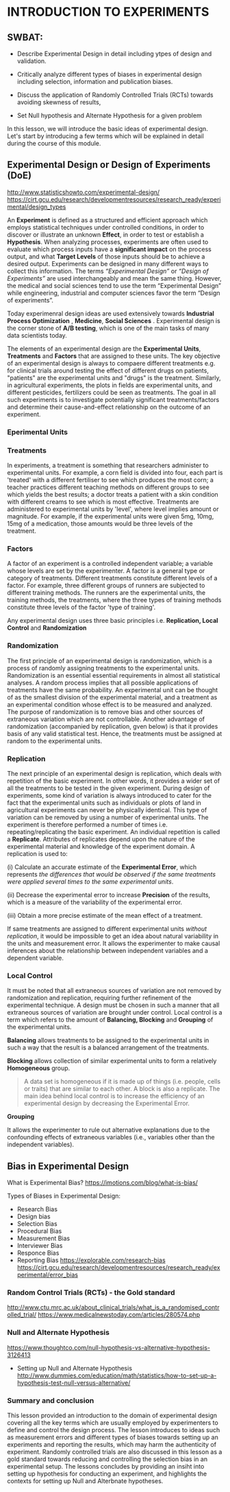 # INTRODUCTION TO EXPERIMENTS 

## SWBAT:
* Describe Experimental Design in detail including ytpes of design and validation. 

* Critically analyze different types of biases in experimental design including selection, information and publication biases. 

* Discuss the application of Randomly Controlled Trials (RCTs) towards avoiding skewness of results, 

* Set Null hypothesis and Alternate Hypothesis for a given problem 

In this lesson, we will introduce the basic ideas of experimental design. Let's start by introducing a few terms which will be explained in detail during the course of this module. 

## Experimental Design or Design of Experiments (DoE)

http://www.statisticshowto.com/experimental-design/
https://cirt.gcu.edu/research/developmentresources/research_ready/experimental/design_types

An **Experiment** is defined as a structured and efficient approach which employs statistical techniques  under controlled conditions, in order to discover or illustrate an unknown **Effect**, in order to test or establish a **Hypothesis**. 
When analyzing processes, experiments are often used to evaluate which process inputs have a **significant impact** on the process output, and what **Target Levels** of those inputs should be to achieve a desired output. Experiments can be designed in many different ways to collect this information. The terms *“Experimental Design”* or *“Design of Experiments”* are used interchangeably and mean the same thing. However, the medical and social sciences tend to use the term “Experimental Design” while engineering, industrial and computer sciences favor the term “Design of experiments”.

Today experimenral design ideas are used extensively towards **Industrial Process Optimization** , **Medicine**, **Social Sciences** . Experimental design is the corner stone of **A/B testing**, which is one of the main tasks of many data scientists today.

The elements of an experimental design are the **Experimental Units**, **Treatments** and **Factors** that are assigned to these units. The key objective of an experimental design is always to compaere different treatments e.g. for clinical trials around testing the effect of different drugs on patients, "patients" are the experimental units and "drugs" is the treatment. Similarly, in agricultural experiments, the plots in fields are experimental units, and different pesticides, fertilizers could be seen as treatments. The goal in all such experiments is to investigate potentially significant treatments/factors and determine their cause-and-effect relationship on the outcome of an experiment. 
### Eperimental Units 

### Treatments
In experiments, a treatment is something that researchers administer to experimental units. For example, a corn field is divided into four, each part is 'treated' with a different fertiliser to see which produces the most corn; a teacher practices different teaching methods on different groups to see which yields the best results; a doctor treats a patient with a skin condition with different creams to see which is most effective. Treatments are administered to experimental units by 'level', where level implies amount or magnitude. For example, if the experimental units were given 5mg, 10mg, 15mg of a medication, those amounts would be three levels of the treatment. 

### Factors
A factor of an experiment is a controlled independent variable; a variable whose levels are set by the experimenter.
A factor is a general type or category of treatments. Different treatments constitute different levels of a factor. For example, three different groups of runners are subjected to different training methods. The runners are the experimental units, the training methods, the treatments, where the three types of training methods constitute three levels of the factor 'type of training'. 


Any experimental design uses three basic principles i.e. **Replication, Local Control** and **Randomization**

### Randomization 
The first principle of an experimental design is randomization, which is a process of randomly assigning treatments to the experimental units. Randomization is an essential essential requirements in almost all statistical analyses. A random process implies that all possible applications of treatments have the same probability. An experimental unit can be thought of as the smallest division of the experimental material, and a treatment as an experimental condition whose effect is to be measured and analyzed. The purpose of randomization is to remove bias and other sources of extraneous variation which are not controllable. Another advantage of randomization (accompanied by replication, gven below) is that it provides basis of any valid statistical test. Hence, the treatments must be assigned at random to the experimental units. 

### Replication 
The next principle of an experimental design is replication, which deals with repetition of the basic experiment. In other words, it provides a wider set of all the treatments to be tested in the given experiment. During design of experiments, some kind of variation is always introduced to cater for the fact that the experimental units such as individuals or plots of land in agricultural experiments can never be physically identical. This type of variation can be removed by using a number of experimental units. The experiment is therefore performed a number of times i.e. repeating/replicating the basic experiment. An individual repetition is called a **Replicate**. Attributes of replicates depend upon the nature of the experimental material and knowledge of the experiment domain. A replication is used to:

(i) Calculate an accurate estimate of the **Experimental Error**, which represents *the differences that would be observed if the same treatments were applied several times to the same experimental units*.

(ii) Decrease the experimental error to increase **Precision** of the results, which is a measure of the variability of the experimental error.

(iii) Obtain a more precise estimate of the mean effect of a treatment. 

If same treatments are assigned to different experimental units *without replication*, it would be impossible to get an idea about natural variability in the units and measurement error.  It allows the experimenter to make causal inferences about the relationship between independent variables and a dependent variable.

### Local Control
It must be noted that all extraneous sources of variation are not removed by randomization and replication, requiring further refinement of the experimental technique. A design must be chosen in such a manner that all extraneous sources of variation are brought under control. Local control is a term which refers to the amount of **Balancing, Blocking** and **Grouping** of the experimental units. 

**Balancing** allows treatments to be assigned to the experimental units in such a way that the result is a balanced arrangement of the treatments. 

**Blocking** allows collection of similar experimental units to form a relatively **Homogeneous** group.
> A data set is homogeneous if it is made up of things (i.e. people, cells or traits) that are similar to each other.
A block is also a replicate. The main idea behind local control is to increase the efficiency of an experimental design by decreasing the Experimental Error. 

**Grouping** 

It allows the experimenter to rule out alternative explanations due to the confounding effects of extraneous variables (i.e., variables other than the independent variables).

## Bias in Experimental Design 

What is Experimental Bias?
https://imotions.com/blog/what-is-bias/


Types of Biases in Experimental Design: 

* Research Bias
* Design bias
* Selection Bias
* Procedural Bias
* Measurement Bias
* Interviewer Bias
* Responce Bias
* Reporting Bias
https://explorable.com/research-bias
https://cirt.gcu.edu/research/developmentresources/research_ready/experimental/error_bias


### Random Control Trials (RCTs) - the Gold standard 

http://www.ctu.mrc.ac.uk/about_clinical_trials/what_is_a_randomised_controlled_trial/
https://www.medicalnewstoday.com/articles/280574.php

### Null and Alternate Hypothesis 

https://www.thoughtco.com/null-hypothesis-vs-alternative-hypothesis-3126413

* Setting up Null and Alternate Hypothesis
http://www.dummies.com/education/math/statistics/how-to-set-up-a-hypothesis-test-null-versus-alternative/

### Summary and conclusion

This lesson provided an introduction to the domain of experimental design covering all the key terms which are usually employed by experimenters to define and control the design process. The lesson introduces to ideas such as measurement errors and different types of biases towards setting up an experiments and reporting the results, which may harm the authenticity of experiment. Randomly controlled trials are also discussed in this lesson as a gold standard towards reducing and controlling the selection bias in an experimental setup. The lessons concludes by providing an insiht into setting up hypothesis for conducting an experiment, and highlights the contexts for setting up Null and Alterbnate hypotheses. 
